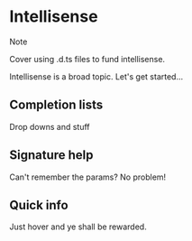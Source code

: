 # Intellisense

> [!NOTE]
> Cover using .d.ts files to fund intellisense.

Intellisense is a broad topic. Let's get started...

## Completion lists
Drop downs and stuff

## Signature help
Can't remember the params? No problem!

## Quick info
Just hover and ye shall be rewarded.
